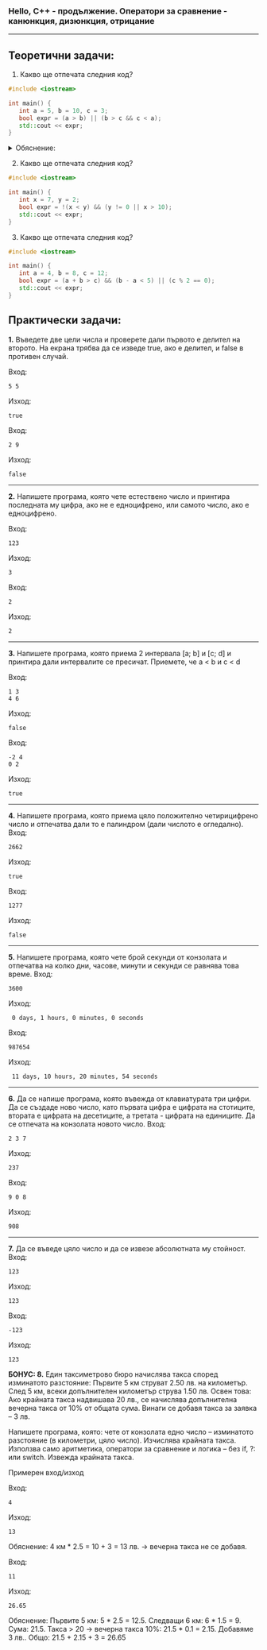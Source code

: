 
### Hello, C++ - продължение. Оператори за сравнение - канюнкция, дизюнкция, отрицание
--------------------------------------------------
Теоретични задачи:
---
1. Какво ще отпечата следния код?
 ```cpp
#include <iostream>

int main() {
    int a = 5, b = 10, c = 3;
    bool expr = (a > b) || (b > c && c < a);
    std::cout << expr;
}
```

<details> 
 <summary>Обяснение:</summary> 
 
Присвоени стойности:

 - a = 5
 - b = 10
 - c = 3

Изразът: (a > b) || (b > c && c < a)

 - a > b → 5 > 10 = false
 - b > c → 10 > 3 = true
 - c < a → 3 < 5 = true

(b > c && c < a) → true && true = true

(a > b) || (b > c && c < a) → false || true = true

✅ Резултатът, който ще се отпечата, е 1 (тъй като true се представя като 1 при std::cout).
</details>

2. Какво ще отпечата следния код?
 ```cpp
#include <iostream>

int main() {
    int x = 7, y = 2;
    bool expr = !(x < y) && (y != 0 || x > 10);
    std::cout << expr;
}
```
3. Какво ще отпечата следния код?
 ```cpp
#include <iostream>

int main() {
    int a = 4, b = 8, c = 12;
    bool expr = (a + b > c) && (b - a < 5) || (c % 2 == 0);
    std::cout << expr;
}
```

Практически задачи:
---

<b>1.</b> Въведете две цели числа и проверете дали първото е делител на второто. На екрана трябва да се изведе true, ако е делител, и false в противен случай.
     
Вход:
```
5 5
```
Изход:
```
true
```

Вход:
```
2 9
```
Изход:
```
false
```
------------------------------------------------

<b>2.</b> Напишете програма, която чете естествено число и принтира последната му цифра, ако не е едноцифрено, или самото число, ако е едноцифрено.

Вход:
```
123
```
Изход:
```
3
```

Вход:
```
2
```
Изход:
```
2
```
--------------------------------------------------

<b>3.</b> Напишете програма, която приема 2 интервала [a; b] и [c; d] и принтира дали интервалите се пресичат. Приемете, че a < b и c < d

Вход:
 ```
 1 3
 4 6
 ```
Изход:
```
false
```

Вход:
 ```
 -2 4
0 2
 ```
Изход:
```
true
```
------------------------------------------------

<b>4.</b> Напишете програма, която приема цяло положително четирицифрено число и отпечатва дали то е палиндром (дали числото е огледално).
Вход:
```
2662
```
Изход:
```
true
```

Вход:
```
1277
```
Изход:
```
false
```
------------------------------------------------

<b>5.</b> Напишете програма, която чете брой секунди от конзолата и отпечатва на колко дни, часове, минути и секунди се равнява това време.
Вход:
```
3600
```
Изход:
```
 0 days, 1 hours, 0 minutes, 0 seconds
```

Вход:
```
987654
```
Изход:
```
 11 days, 10 hours, 20 minutes, 54 seconds
```

------------------------------------------------

<b>6.</b> Да се напише програма, която въвежда от клавиатурата три цифри. Да се създаде ново число, като първата цифра е цифрата на стотиците, втората е цифрата на десетиците, а третата - цифрата на единиците. Да се отпечата на конзолата новото число.
Вход: 
```
2 3 7
```
Изход:
```
237
```

Вход: 
```
9 0 8
```
Изход:
```
908
```
-----------------------------------------------

<b>7.</b> Да се въведе цяло число и да се извезе абсолютната му стойност.
Вход: 
```
123
```
Изход:
```
123
```

Вход: 
```
-123
```
Изход:
```
123
```

 <b>БОНУС: 8.</b> Един таксиметрово бюро начислява такса според изминатото разстояние: Първите 5 км струват 2.50 лв. на километър. След 5 км, всеки допълнителен километър струва 1.50 лв. Освен това: Ако крайната такса надвишава 20 лв., се начислява допълнителна вечерна такса от 10% от общата сума. Винаги се добавя такса за заявка – 3 лв.

Напишете програма, която: чете от конзолата едно число – изминатото разстояние (в километри, цяло число). Изчислява крайната такса. Използва само аритметика, оператори за сравнение и логика – без if, ?: или switch. Извежда крайната такса.

Примерен вход/изход

Вход:
```
4
```

Изход:
```
13
```
Обяснение: 4 км * 2.5 = 10 + 3 = 13 лв. → вечерна такса не се добавя.

Вход:
```
11
```

Изход:
```
26.65
```
Обяснение: Първите 5 км: 5 * 2.5 = 12.5. Следващи 6 км: 6 * 1.5 = 9. Сума: 21.5. Такса > 20 → вечерна такса 10%: 21.5 * 0.1 = 2.15. Добавяме 3 лв.. Общо: 21.5 + 2.15 + 3 = 26.65


